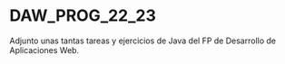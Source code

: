 # DAW_PROG_22_23
Adjunto unas tantas tareas y ejercicios de Java del FP de Desarrollo de Aplicaciones Web. 
